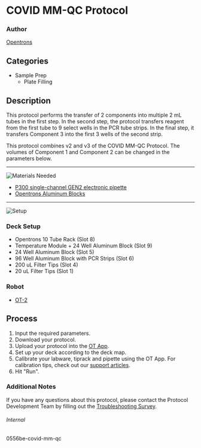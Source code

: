 # COVID MM-QC Protocol

### Author
[Opentrons](https://opentrons.com/)



## Categories
* Sample Prep
	* Plate Filling


## Description
This protocol performs the transfer of 2 components into multiple 2 mL tubes in the first step. In the second step, the protocol transfers reagent from the first tube to 9 select wells in the PCR tube strips. In the final step, it transfers Component 3 into the first 3 wells of the second strip.

This protocol combines v2 and v3 of the COVID MM-QC Protocol. The volumes of Component 1 and Component 2 can be changed in the parameters below.

---

![Materials Needed](https://s3.amazonaws.com/opentrons-protocol-library-website/custom-README-images/001-General+Headings/materials.png)

* [P300 single-channel GEN2 electronic pipette](https://shop.opentrons.com/collections/ot-2-pipettes/products/single-channel-electronic-pipette)
* [Opentrons Aluminum Blocks](https://shop.opentrons.com/collections/hardware-modules/products/aluminum-block-set?_ga=2.44012454.2010707504.1610321113-1181961818.1604785212)

---
![Setup](https://s3.amazonaws.com/opentrons-protocol-library-website/custom-README-images/001-General+Headings/Setup.png)

### Deck Setup
* Opentrons 10 Tube Rack (Slot 8)
* Temperature Module + 24 Well Aluminum Block (Slot 9)
* 24 Well Aluminum Block (Slot 5)
* 96 Well Aluminum Block with PCR Strips (Slot 6)
* 200 uL Filter Tips (Slot 4)
* 20 uL Filter Tips (Slot 1)

### Robot
* [OT-2](https://opentrons.com/ot-2)

## Process
1. Input the required parameters.
2. Download your protocol.
3. Upload your protocol into the [OT App](https://opentrons.com/ot-app).
4. Set up your deck according to the deck map.
5. Calibrate your labware, tiprack and pipette using the OT App. For calibration tips, check out our [support articles](https://support.opentrons.com/en/collections/1559720-guide-for-getting-started-with-the-ot-2).
6. Hit "Run".

### Additional Notes
If you have any questions about this protocol, please contact the Protocol Development Team by filling out the [Troubleshooting Survey](https://protocol-troubleshooting.paperform.co/).

###### Internal
0556be-covid-mm-qc
